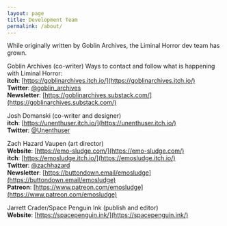 ```yaml
---
layout: page
title: Development Team
permalink: /about/
---
```


While originally written by Goblin Archives, the Liminal Horror dev team has grown.


Goblin Archives (co-writer)
Ways to contact and follow what is happening with Liminal Horror:
<br>**itch**: [https://goblinarchives.itch.io/](https://goblinarchives.itch.io/)
<br>**Twitter**: [@goblin_archives](https://twitter.com/goblin_archives)
<br>**Newsletter**: [https://goblinarchives.substack.com/](https://goblinarchives.substack.com/)

Josh Domanski (co-writer and designer)
<br>**itch**: [https://unenthuser.itch.io/](https://unenthuser.itch.io/)
<br>**Twitter**: [@Unenthuser](https://twitter.com/Unenthuser)

Zach Hazard Vaupen (art director)
<br>**Website**: [https://emo-sludge.com/](https://emo-sludge.com/)
<br>**itch**: [https://emosludge.itch.io/](https://emosludge.itch.io/)
<br>**Twitter**: [@zachhazard](https://twitter.com/zachhazard)
<br>**Newsletter**: [https://buttondown.email/emosludge](https://buttondown.email/emosludge)
<br>**Patreon**: [https://www.patreon.com/emosludge](https://www.patreon.com/emosludge)

Jarrett Crader/Space Penguin Ink (publish and editor)
<br>**Website**: [https://spacepenguin.ink/](https://spacepenguin.ink/)
